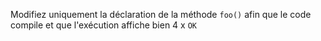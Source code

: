 Modifiez uniquement la déclaration de la méthode `foo()` 
afin que le code compile et que l'exécution affiche bien 4 x `OK`